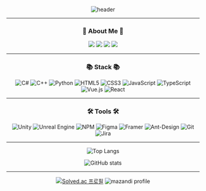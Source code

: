 <div align='center'>
  
![header](https://capsule-render.vercel.app/api?type=rounded&color=000000&text=Jun&fontColor=FFD700&fontSize=70&animation=twinkling)

---

<div align='center'>

### :honeybee: About Me :honeybee:
<p align="center">
  <a href="https://github.com/hwangprogram"><img src="https://img.shields.io/badge/GitHub-181717?style=for-the-badge&logo=github&logoColor=white"/></a>
  <a href="mailto:dmg05135@gmail.com"><img src="https://img.shields.io/badge/Gmail-D14836?style=for-the-badge&logo=gmail&logoColor=white"/></a>
  <a href="https://www.facebook.com/hwangjun.923855"><img src="https://img.shields.io/badge/Facebook-%231877F2.svg?style=for-the-badge&logo=Facebook&logoColor=white"/></a>
  <a href="https://www.instagram.com/24k__6/"><img src="https://img.shields.io/badge/Instagram-%23E4405F.svg?style=for-the-badge&logo=Instagram&logoColor=white"/></a>
</p>

---

### 📚 Stack 📚
![C#](https://img.shields.io/badge/c%23-%23239120.svg?style=for-the-badge&logo=csharp&logoColor=white)
![C++](https://img.shields.io/badge/c++-%2300599C.svg?style=for-the-badge&logo=c%2B%2B&logoColor=white)
![Python](https://img.shields.io/badge/python-3670A0?style=for-the-badge&logo=python&logoColor=ffdd54)
![HTML5](https://img.shields.io/badge/html5-%23E34F26.svg?style=for-the-badge&logo=html5&logoColor=white)
![CSS3](https://img.shields.io/badge/css3-663399.svg?style=for-the-badge&logo=css&logoColor=white)
![JavaScript](https://img.shields.io/badge/javascript-%23323330.svg?style=for-the-badge&logo=javascript&logoColor=%23F7DF1E)
![TypeScript](https://img.shields.io/badge/typescript-3178C6.svg?style=for-the-badge&logo=typescript&logoColor=white)
![Vue.js](https://img.shields.io/badge/vuejs-%2335495e.svg?style=for-the-badge&logo=vuedotjs&logoColor=%234FC08D)
![React](https://img.shields.io/badge/react-%2320232a.svg?style=for-the-badge&logo=react&logoColor=%2361DAFB)

---

### 🛠️ Tools 🛠️
![Unity](https://img.shields.io/badge/unity-%23000000.svg?style=for-the-badge&logo=unity&logoColor=white)
![Unreal Engine](https://img.shields.io/badge/unrealengine-%23313131.svg?style=for-the-badge&logo=unrealengine&logoColor=white)
![NPM](https://img.shields.io/badge/NPM-%23CB3837.svg?style=for-the-badge&logo=npm&logoColor=white)
![Figma](https://img.shields.io/badge/figma-%23F24E1E.svg?style=for-the-badge&logo=figma&logoColor=white)
![Framer](https://img.shields.io/badge/Framer-black?style=for-the-badge&logo=framer&logoColor=blue)
![Ant-Design](https://img.shields.io/badge/-AntDesign-%230170FE?style=for-the-badge&logo=ant-design&logoColor=white)
![Git](https://img.shields.io/badge/git-%23F05033.svg?style=for-the-badge&logo=git&logoColor=white)
![Jira](https://img.shields.io/badge/jira-0052CC.svg?style=for-the-badge&logo=jira&logoColor=white)

---

<div>

  ![Top Langs](https://github-readme-stats.vercel.app/api/top-langs/?username=Hwangprogram&layout=compact&theme=onedark)
  
</div>

![GitHub stats](https://github-readme-stats.vercel.app/api?username=Hwangprogram&show_icons=true&theme=onedark)   


---

<div align = 'center'>
  
[![Solved.ac 프로필](http://mazassumnida.wtf/api/generate_badge?boj=dmg05135)](https://solved.ac/{handle}) 
![mazandi profile](http://mazandi.herokuapp.com/api?handle=dmg05135&theme=dark)

</div>
